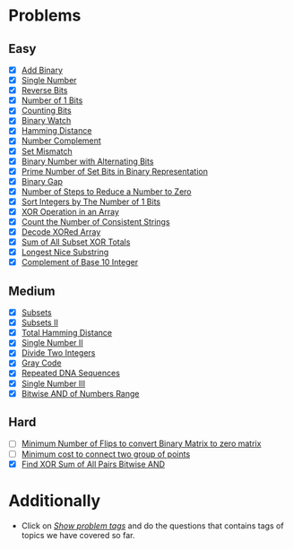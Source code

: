 # Problems

## Easy
- [x] [Add Binary](https://leetcode.com/problems/add-binary/)
- [x] [Single Number](https://leetcode.com/problems/single-number/)
- [x] [Reverse Bits](https://leetcode.com/problems/reverse-bits/)
- [x] [Number of 1 Bits](https://leetcode.com/problems/number-of-1-bits/)
- [x] [Counting Bits](https://leetcode.com/problems/counting-bits/)
- [x] [Binary Watch](https://leetcode.com/problems/binary-watch/)
- [x] [Hamming Distance](https://leetcode.com/problems/hamming-distance/)
- [x] [Number Complement](https://leetcode.com/problems/number-complement/)
- [x] [Set Mismatch](https://leetcode.com/problems/set-mismatch/)
- [x] [Binary Number with Alternating Bits](https://leetcode.com/problems/binary-number-with-alternating-bits/)
- [x] [Prime Number of Set Bits in Binary Representation](https://leetcode.com/problems/prime-number-of-set-bits-in-binary-representation/)
- [x] [Binary Gap](https://leetcode.com/problems/binary-gap/)
- [x] [Number of Steps to Reduce a Number to Zero](https://leetcode.com/problems/number-of-steps-to-reduce-a-number-to-zero/)
- [x] [Sort Integers by The Number of 1 Bits](https://leetcode.com/problems/sort-integers-by-the-number-of-1-bits/)
- [x] [XOR Operation in an Array](https://leetcode.com/problems/xor-operation-in-an-array/)
- [x] [Count the Number of Consistent Strings](https://leetcode.com/problems/count-the-number-of-consistent-strings/)
- [x] [Decode XORed Array](https://leetcode.com/problems/decode-xored-array/)
- [x] [Sum of All Subset XOR Totals](https://leetcode.com/problems/sum-of-all-subset-xor-totals/)
- [x] [Longest Nice Substring](https://leetcode.com/problems/longest-nice-substring/)
- [x] [Complement of Base 10 Integer](https://leetcode.com/problems/complement-of-base-10-integer/)

## Medium
- [x] [Subsets](https://leetcode.com/problems/subsets/)
- [x] [Subsets II](https://leetcode.com/problems/subsets-ii/)
- [x] [Total Hamming Distance](https://leetcode.com/problems/total-hamming-distance/)
- [x] [Single Number II](https://leetcode.com/problems/single-number-ii/)
- [x] [Divide Two Integers](https://leetcode.com/problems/divide-two-integers/)
- [x] [Gray Code](https://leetcode.com/problems/gray-code/)
- [x] [Repeated DNA Sequences](https://leetcode.com/problems/repeated-dna-sequences/)
- [x] [Single Number III](https://leetcode.com/problems/single-number-iii/)
- [x] [Bitwise AND of Numbers Range](https://leetcode.com/problems/bitwise-and-of-numbers-range/)

## Hard
- [ ] [Minimum Number of Flips to convert Binary Matrix to zero matrix](https://leetcode.com/problems/minimum-number-of-flips-to-convert-binary-matrix-to-zero-matrix/)
- [ ] [Minimum cost to connect two group of points](https://leetcode.com/problems/minimum-cost-to-connect-two-groups-of-points/)
- [x] [Find XOR Sum of All Pairs Bitwise AND](https://leetcode.com/problems/find-xor-sum-of-all-pairs-bitwise-and/)

# Additionally
- Click on [*Show problem tags*](https://leetcode.com/tag/bit-manipulation/) and do the questions that contains tags of topics we have covered so far.
